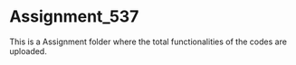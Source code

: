 # Assignment_537
This is a Assignment folder where the total functionalities of the codes are uploaded.

